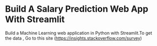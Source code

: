 # Build A Salary Prediction Web App With Streamlit

Build a Machine Learning web application in Python with Streamlit.To get the data , Go to this site (https://insights.stackoverflow.com/survey)
